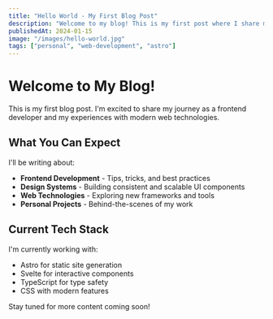 ```yaml
---
title: "Hello World - My First Blog Post"
description: "Welcome to my blog! This is my first post where I share my thoughts on web development and design."
publishedAt: 2024-01-15
image: "/images/hello-world.jpg"
tags: ["personal", "web-development", "astro"]
---
```


# Welcome to My Blog!

This is my first blog post. I'm excited to share my journey as a frontend developer and my experiences with modern web technologies.

## What You Can Expect

I'll be writing about:

- **Frontend Development** - Tips, tricks, and best practices
- **Design Systems** - Building consistent and scalable UI components
- **Web Technologies** - Exploring new frameworks and tools
- **Personal Projects** - Behind-the-scenes of my work

## Current Tech Stack

I'm currently working with:

- Astro for static site generation
- Svelte for interactive components
- TypeScript for type safety
- CSS with modern features

Stay tuned for more content coming soon!

